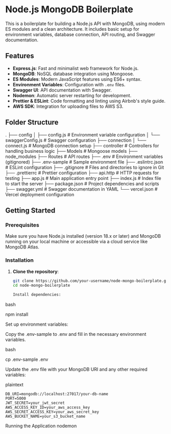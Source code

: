 # Node.js MongoDB Boilerplate

This is a boilerplate for building a Node.js API with MongoDB, using modern ES modules and a clean architecture. It includes basic setup for environment variables, database connection, API routing, and Swagger documentation.

## Features

- **Express.js**: Fast and minimalist web framework for Node.js.
- **MongoDB**: NoSQL database integration using Mongoose.
- **ES Modules**: Modern JavaScript features using ES6+ syntax.
- **Environment Variables**: Configuration with `.env` files.
- **Swagger UI**: API documentation with Swagger.
- **Nodemon**: Automatic server restarting for development.
- **Prettier & ESLint**: Code formatting and linting using Airbnb's style guide.
- **AWS SDK**: Integration for uploading files to AWS S3.

## Folder Structure

.
├── config
│ ├── config.js # Environment variable configuration
│ └── swaggerConfig.js # Swagger configuration
├── connection
│ └── connect.js # MongoDB connection setup
├── controller # Controllers for handling business logic
├── Models # Mongoose models
├── node_modules
├── Routes # API routes
├── .env # Environment variables (gitignored)
├── .env-sample # Sample environment file
├── .eslintrc.json # ESLint configuration
├── .gitignore # Files and directories to ignore in Git
├── .prettierrc # Prettier configuration
├── api.http # HTTP requests for testing
├── app.js # Main application entry point
├── index.js # Index file to start the server
├── package.json # Project dependencies and scripts
├── swagger.yml # Swagger documentation in YAML
└── vercel.json # Vercel deployment configuration

## Getting Started

### Prerequisites

Make sure you have Node.js installed (version 18.x or later) and MongoDB running on your local machine or accessible via a cloud service like MongoDB Atlas.

### Installation

1. **Clone the repository**:

   ```bash
   git clone https://github.com/your-username/node-mongo-boilerplate.git
   cd node-mongo-boilerplate

   Install dependencies:
   ```

bash

npm install

Set up environment variables:

Copy the .env-sample to .env and fill in the necessary environment variables.

bash

cp .env-sample .env

Update the .env file with your MongoDB URI and any other required variables:

plaintext

    DB_URI=mongodb://localhost:27017/your-db-name
    PORT=5000
    JWT_SECRET=your_jwt_secret
    AWS_ACCESS_KEY_ID=your_aws_access_key
    AWS_SECRET_ACCESS_KEY=your_aws_secret_key
    AWS_BUCKET_NAME=your_s3_bucket_name

Running the Application
nodemon
